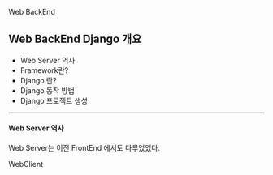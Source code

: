 Web BackEnd

## Web BackEnd Django 개요

- Web Server 역사
- Framework란?
- Django 란?
- Django 동작 방법
- Django 프로젝트 생성

---



#### Web Server 역사

Web Server는 이전 FrontEnd 에서도 다루었었다.

WebClient



